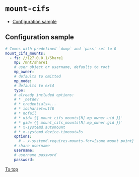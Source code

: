 # <a id="top"></a>`mount-cifs`

* [Configuration sample](#configuration-sample)

## Configuration sample

```yaml
# Comes with predefined `dump` and `pass` set to 0
mount_cifs_mounts:
  - fs: //127.0.0.1/Share1
    mp: /mnt/share1
    # user object or username, defaults to root
    mp_owner:
    # defaults to omitted
    mp_mode:
    # defaults to ext4
    type:
    # already included options:
    # * _netdev
    # * credentials=...
    # * iocharset=utf8
    # * nofail
    # * uid='{{ mount_cifs_mounts[N].mp_owner.uid }}'
    # * gid='{{ mount_cifs_mounts[N].mp_owner.gid }}'
    # * x-systemd.automount
    # * x-systemd.device-timeout=3s
    options:
      # - x-systemd.requires-mounts-for={some mount point}
    # share username
    username:
    # username password
    password:
```

[To top]

[To top]: #top
